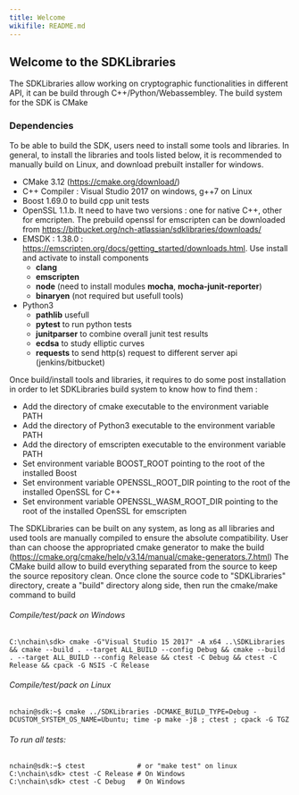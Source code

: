 ```yaml
---
title: Welcome
wikifile: README.md
---
```


## Welcome to the SDKLibraries

The SDKLibraries allow working on cryptographic functionalities in different API, it can be build through C++/Python/Webassembley. The build system for the SDK is CMake

### Dependencies

To be able to build the SDK, users need to install some tools and libraries. In general, to install the libraries and tools listed below, it is recommended to manually build on Linux, and download prebuilt installer for windows.

- CMake 3.12 (https://cmake.org/download/) 
- C++ Compiler : Visual Studio 2017 on windows, g++7 on Linux
- Boost 1.69.0 to build cpp unit tests
- OpenSSL 1.1.b. It need to have two versions : one for native C++, other for emcripten. The prebuild openssl for emscripten can be downloaded from https://bitbucket.org/nch-atlassian/sdklibraries/downloads/
- EMSDK : 1.38.0 : https://emscripten.org/docs/getting_started/downloads.html. Use install and activate to install components
    - **clang**
    - **emscripten**
    - **node** (need to install modules **mocha**, **mocha-junit-reporter**)
    - **binaryen** (not required  but usefull tools)
- Python3
    - **pathlib**       usefull
    - **pytest**        to run python tests
    - **junitparser**   to combine overall junit test results
    - **ecdsa**         to study elliptic curves
    - **requests**      to send http(s) request to different server api (jenkins/bitbucket)

Once build/install tools and libraries, it requires to do some post installation in order to let SDKLibraries build system to know how to find them :

- Add the directory of cmake executable to the environment variable PATH
- Add the directory of Python3 executable to the environment variable PATH
- Add the directory of emscripten executable to the environment variable PATH
- Set environment variable BOOST_ROOT pointing to the root of the installed Boost
- Set environment variable OPENSSL_ROOT_DIR pointing to the root of the installed OpenSSL for C++
- Set environment variable OPENSSL_WASM_ROOT_DIR pointing to the root of the installed OpenSSL for emscripten

The SDKLibraries can be built on any system, as long as all libraries and used tools are manually compiled to ensure the absolute compatibility. User than can choose the appropriated cmake generator to make the build (https://cmake.org/cmake/help/v3.14/manual/cmake-generators.7.html)
The CMake build allow to build everything separated from the source to keep the source repository clean. Once clone the source code to "SDKLibraries" directory, create a "build" directory along side, then run the cmake/make command to build

###### Compile/test/pack on Windows
```console
C:\nchain\sdk> cmake -G"Visual Studio 15 2017" -A x64 ..\SDKLibraries && cmake --build . --target ALL_BUILD --config Debug && cmake --build . --target ALL_BUILD --config Release && ctest -C Debug && ctest -C Release && cpack -G NSIS -C Release
```

###### Compile/test/pack on Linux
```console
nchain@sdk:~$ cmake ../SDKLibraries -DCMAKE_BUILD_TYPE=Debug -DCUSTOM_SYSTEM_OS_NAME=Ubuntu; time -p make -j8 ; ctest ; cpack -G TGZ
```

###### To run all tests:
```console
nchain@sdk:~$ ctest             # or "make test" on linux
C:\nchain\sdk> ctest -C Release # On Windows
C:\nchain\sdk> ctest -C Debug   # On Windows
```